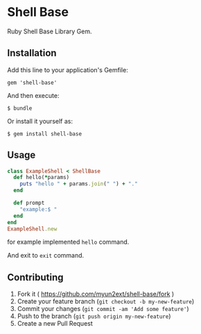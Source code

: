 # Shell Base

Ruby Shell Base Library Gem.

## Installation

Add this line to your application's Gemfile:

    gem 'shell-base'

And then execute:

    $ bundle

Or install it yourself as:

    $ gem install shell-base

## Usage

```ruby
class ExampleShell < ShellBase
  def hello(*params)
    puts "hello " + params.join(" ") + "."
  end

  def prompt
    "example:$ "
  end
end
ExampleShell.new
```

for example implemented `hello` command.

And exit to `exit` command.

## Contributing

1. Fork it ( https://github.com/myun2ext/shell-base/fork )
2. Create your feature branch (`git checkout -b my-new-feature`)
3. Commit your changes (`git commit -am 'Add some feature'`)
4. Push to the branch (`git push origin my-new-feature`)
5. Create a new Pull Request
